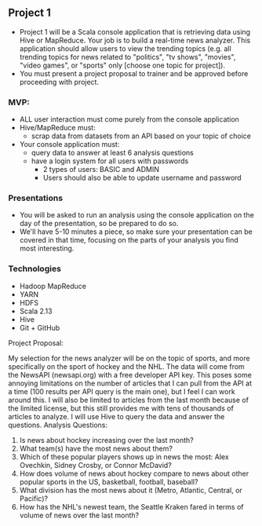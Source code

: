 ## Project 1
- Project 1 will be a Scala console application that is retrieving data using Hive or MapReduce. Your job is to build a real-time news analyzer. This application should allow users to view the trending topics (e.g. all trending topics for news related to "politics", "tv shows", "movies", "video games", or "sports" only [choose one topic for project]).
- You must present a project proposal to trainer and be approved before proceeding with project.

### MVP:
- ALL user interaction must come purely from the console application
- Hive/MapReduce must:
    - scrap data from datasets from an API based on your topic of choice
- Your console application must:
    - query data to answer at least 6 analysis questions
    - have a login system for all users with passwords
        - 2 types of users: BASIC and ADMIN
        - Users should also be able to update username and password

### Presentations
- You will be asked to run an analysis using the console application on the day of the presentation, so be prepared to do so.
- We'll have 5-10 minutes a piece, so make sure your presentation can be covered in that time, focusing on the parts of your analysis you find most interesting.

### Technologies
- Hadoop MapReduce
- YARN
- HDFS
- Scala 2.13
- Hive
- Git + GitHub

Project Proposal:

My selection for the news analyzer will be on the topic of sports, and more specifically on the sport of hockey and the NHL.
The data will come from the NewsAPI (newsapi.org) with a free developer API key. 
This poses some annoying limitations on the number of articles that I can pull from the API at a time (100 results per API query is the main one), but I feel I can work around this.
I will also be limited to articles from the last month because of the limited license, but this still provides me with tens of thousands of articles to analyze.
I will use Hive to query the data and answer the questions.
Analysis Questions:
1. Is news about hockey increasing over the last month?
2. What team(s) have the most news about them?
3. Which of these popular players shows up in news the most: Alex Ovechkin, Sidney Crosby, or Connor McDavid?
4. How does volume of news about hockey compare to news about other popular sports in the US, basketball, football, baseball?
5. What division has the most news about it (Metro, Atlantic, Central, or Pacific)?
6. How has the NHL's newest team, the Seattle Kraken fared in terms of volume of news over the last month?
